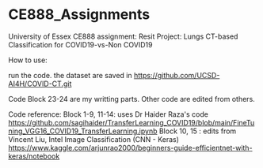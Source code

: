 # CE888_Assignments

University of Essex CE888 assignment: Resit Project: Lungs CT-based Classification for COVID19-vs-Non COVID19


How to use:

run the code.
the dataset are saved in https://github.com/UCSD-AI4H/COVID-CT.git 

Code Block 23-24 are my writting parts. Other code are edited from others. 

Code reference:
Block 1-9, 11-14: uses Dr Haider Raza's code https://github.com/sagihaider/TransferLearning_COVID19/blob/main/FineTuning_VGG16_COVID19_TransferLearning.ipynb
Block 10, 15 : edits from Vincent Liu, Intel Image Classification (CNN - Keras) https://www.kaggle.com/arjunrao2000/beginners-guide-efficientnet-with-keras/notebook
